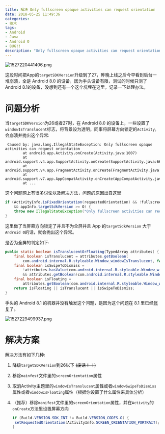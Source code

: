 ```yaml
---
title: 解决 Only fullscreen opaque activities can request orientation
date: 2018-05-25 11:49:36
categories:
- 技术
tags:
- Android
- Java
- Android O
- BUG!!
description: "Only fullscreen opaque activities can request orientation Android O 引入的BUG"
---
```


![1527220441406.png](https://i.loli.net/2018/05/25/5b0788dd673ed.png)

这段时间把App的`targetSDKVersion`升级到了27，昨晚上线之后今早看到后台一堆崩溃，全是 Android 8.0 的设备，因为手头设备有限，测试的时候只测了Android 8.1的设备，没想到还有一个这个坑埋在这里，记录一下处理办法。

<!-- more -->

# 问题分析

当`targetSDKVersion`为26或者27时，在 Android 8.0 的设备上，一些设置了`windowIsTranslucent`标志，将背景设为透明，同事将屏幕方向锁定的`Activity`，会崩溃并抛出这个异常:

```
 Caused by: java.lang.IllegalStateException: Only fullscreen opaque activities can request orientation
        at android.app.Activity.onCreate(Activity.java:1007)
        at android.support.v4.app.SupportActivity.onCreate(SupportActivity.java:66)
        at android.support.v4.app.FragmentActivity.onCreate(FragmentActivity.java:321)
        at android.support.v7.app.AppCompatActivity.onCreate(AppCompatActivity.java:84)
        at ...
```

这个问题网上有很多讨论以及解决方法，问题的原因出自[这里](https://github.com/aosp-mirror/platform_frameworks_base/commit/39791594560b2326625b663ed6796882900c220f#diff-960c6fdd4a4b336d98b785268b2a78ffR2183)

```Java
if (ActivityInfo.isFixedOrientation(requestedOrientation) && !fullscreen 
	&& appInfo.targetSdkVersion >= O) {
	throw new IllegalStateException("Only fullscreen activities can request orientation");
}
```

这里做了当屏幕方向锁定了并且不为全屏并且 App 的`targetSdkVersion` 大于 `Android O`的话，就会抛出这个异常。

是否为全屏的判定如下:

```Java
public static boolean isTranslucentOrFloating(TypedArray attributes) {
	final boolean isTranslucent = attributes.getBoolean(
		com.android.internal.R.styleable.Window_windowIsTranslucent, false);
	final boolean isSwipeToDismiss = 
        !attributes.hasValue(com.android.internal.R.styleable.Window_windowIsTranslucent) 
		&& attributes.getBoolean(com.android.internal.R.styleable.Window_windowSwipeToDismiss, false);
	final boolean isFloating = 
        attributes.getBoolean(com.android.internal.R.styleable.Window_windowIsFloating, false);
	return isFloating || isTranslucent || isSwipeToDismiss;
}
```

手头的 Android 8.1 的机器并没有触发这个问题，是因为这个问题在 8.1 里已经[修复](https://github.com/aosp-mirror/platform_frameworks_base/commit/a4ceea026d6373e9be4b1daf3aa4ed93de4157cf#diff-960c6fdd4a4b336d98b785268b2a78ffL2197)了。

![1527229499937.png](https://i.loli.net/2018/05/25/5b07ac68bcb4a.png)

# 解决方案

解决方法有如下几种:

1. 降级`targetSDKVersion`到26以下 ~~(废话！！)~~

2. 移除`mainfest`文件里的`screenOrientation`属性

3. 取消Activity主题里的`windowIsTranslucent`属性或者`windowSwipeToDismiss`属性或者`windowIsFloating`属性（根据你设置了什么属性来具体分析）

4. （推荐）移除`manifest`文件里的`screenOrientation`属性，并在`Activity`的`onCreate`方法里设置屏幕方向

   ```Java
   if (Build.VERSION.SDK_INT != Build.VERSION_CODES.O) {
   	setRequestedOrientation(ActivityInfo.SCREEN_ORIENTATION_PORTRAIT);
   }
   ```

   